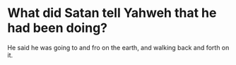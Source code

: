 # What did Satan tell Yahweh that he had been doing?

He said he was going to and fro on the earth, and walking back and forth on it.
